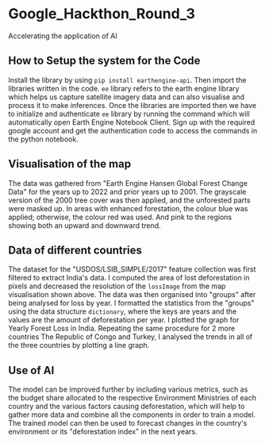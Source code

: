 # Google_Hackthon_Round_3
Accelerating the application of AI

## How to Setup the system for the Code
Install the library by using `pip install earthengine-api`. Then import the libraries written in the code. 
`ee` library refers to the earth engine library which helps us capture satellite imagery data and can also visualise and process it to make inferences. 
Once the libraries are imported then we have to initialize and authenticate `ee` library by running the command which will automatically open Earth Engine Notebook Client. Sign up with the required google account and get the authentication code to access the commands in the python notebook. 

## Visualisation of the map
The data was gathered from "Earth Engine Hansen Global Forest Change Data" for the years up to 2022 and prior years up to 2001. The grayscale version of the 2000 tree cover was then applied, and the unforested parts were masked up. In areas with enhanced forestation, the colour blue was applied; otherwise, the colour red was used. And pink to the regions showing both an upward and downward trend.

## Data of different countries
The dataset for the "USDOS/LSIB_SIMPLE/2017" feature collection was first filtered to extract India's data. I computed the area of lost deforestation in pixels and decreased the resolution of the `lossImage` from the map visualisation shown above.
The data was then organised into "groups" after being analysed for loss by year. 
I formatted the statistics from the "groups" using the data structure `dictionary`, where the keys are years and the values are the amount of deforestation per year.
I plotted the graph for Yearly Forest Loss in India. 
Repeating the same procedure for 2 more countries The Republic of Congo and Turkey, I analysed the trends in all of the three countries by plotting a line graph.

## Use of AI
The model can be improved further by including various metrics, such as the budget share allocated to the respective Environment Ministries of each country and the various factors causing deforestation, which will help to gather more data and combine all the components in order to train a model. The trained model can then be used to forecast changes in the country's environment or its "deforestation index" in the next years.


